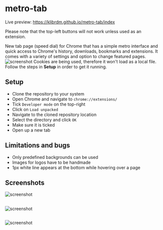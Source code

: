 # metro-tab
Live preview: https://klibrdm.github.io/metro-tab/index

Please note that the top-left buttons will not work unless used as an extension.

New tab page (speed dial) for Chrome that has a simple metro interface and quick access to Chrome's history, downloads, bookmarks and extensions. It comes with a variety of settings and option to change featured pages.
![screenshot](https://i.imgur.com/71WMMtL.jpg)
Cookies are being used, therefore it won't load as a local file. Follow the steps in **Setup** in order to get it running.
## Setup
* Clone the repository to your system
* Open Chrome and navigate to `chrome://extensions/`
* Tick `Developer mode` on the top-right
* Click on `Load unpacked`
* Navigate to the cloned repository location
* Select the directory and click `OK`
* Make sure it is ticked
* Open up a new tab
## Limitations and bugs
* Only predefined backgrounds can be used
* Images for logos have to be handmade
* 1px white line appears at the bottom while hovering over a page
## Screenshots
![screenshot](https://i.imgur.com/vX8b1xa.gif)
##
![screenshot](https://i.imgur.com/GdGNmqe.jpg)
##
![screenshot](https://i.imgur.com/1lMbFFq.jpg)
